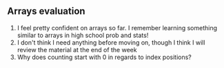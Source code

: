 ## Arrays evaluation

1. I feel pretty confident on arrays so far. I remember learning something similar to arrays in high school prob and stats!
1. I don't think I need anything before moving on, though I think I will review the material at the end of the week
1. Why does counting start with 0 in regards to index positions?
